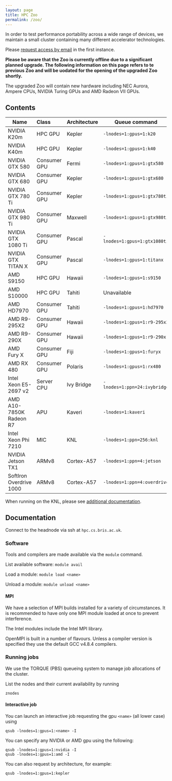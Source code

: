 ```yaml
---
layout: page
title: HPC Zoo
permalink: /zoo/
---
```


In order to test performance portability across a wide range of devices,
we maintain a small cluster containing many different accelerator technologies.

Please [request access by email](mailto:tom.deakin@bristol.ac.uk) in the first instance.

**Please be aware that the Zoo is currently offline due to a significant planned upgrade.
The following information on this page refers to te previous Zoo and will be uodated for
the opening of the upgraded Zoo shortly.**

The upgraded Zoo will contain new hardware including NEC Aurora, Ampere CPUs, NVIDIA Turing GPUs and AMD Radeon VII GPUs.

## Contents

| Name                    | Class         | Architecture | Queue command                |
| ------------------------|:--------------| -------------|------------------------------|
| NVIDIA K20m             | HPC GPU       | Kepler       | `-lnodes=1:gpus=1:k20`       |
| NVIDIA K40m             | HPC GPU       | Kepler       | `-lnodes=1:gpus=1:k40`       |
| NVIDIA GTX 580          | Consumer GPU  | Fermi        | `-lnodes=1:gpus=1:gtx580`    |
| NVIDIA GTX 680          | Consumer GPU  | Kepler       | `-lnodes=1:gpus=1:gtx680`    |
| NVIDIA GTX 780 Ti       | Consumer GPU  | Kepler       | `-lnodes=1:gpus=1:gtx780ti`  |
| NVIDIA GTX 980 Ti       | Consumer GPU  | Maxwell      | `-lnodes=1:gpus=1:gtx980ti`  |
| NVIDIA GTX 1080 Ti      | Consumer GPU  | Pascal       | `-lnodes=1:gpus=1:gtx1080ti` |
| NVIDIA GTX TITAN X      | Consumer GPU  | Pascal       | `-lnodes=1:gpus=1:titanx`    |
| AMD S9150               | HPC GPU       | Hawaii       | `-lnodes=1:gpus=1:s9150`     |
| AMD S10000              | HPC GPU       | Tahiti       | Unavailable                  |
| AMD HD7970              | Consumer GPU  | Tahiti       | `-lnodes=1:gpus=1:hd7970`    |
| AMD R9-295X2            | Consumer GPU  | Hawaii       | `-lnodes=1:gpus=1:r9-295x2`  |
| AMD R9-290X             | Consumer GPU  | Hawaii       | `-lnodes=1:gpus=1:r9-290x`   |
| AMD Fury X              | Consumer GPU  | Fiji         | `-lnodes=1:gpus=1:furyx`     |
| AMD RX 480              | Consumer GPU  | Polaris      | `-lnodes=1:gpus=1:rx480`     |
| Intel Xeon E5-2697 v2   | Server CPU    | Ivy Bridge   | `-lnodes=1:ppn=24:ivybridge` |
| AMD A10-7850K Radeon R7 | APU           | Kaveri       | `-lnodes=1:kaveri`           |
| Intel Xeon Phi 7210     | MIC           | KNL          | `-lnodes=1:ppn=256:knl`      |
| NVIDIA Jetson TX1       | ARMv8         | Cortex-A57   | `-lnodes=1:ppn=4:jetson`     |
| SoftIron Overdrive 1000 | ARMv8         | Cortex-A57   | `-lnodes=1:ppn=4:overdrive`  |

When running on the KNL, please see [additional documentation](/2016/06/06/knl.html).

## Documentation

Connect to the headnode via ssh at `hpc.cs.bris.ac.uk`.

### Software

Tools and compilers are made available via the `module` command.

List available software: `module avail`

Load a module: `module load <name>`

Unload a module: `module unload <name>`

#### MPI
We have a selection of MPI builds installed for a variety of circumstances.
It is recommended to have only one MPI module loaded at once to prevent interference.

The Intel modules include the Intel MPI library.

OpenMPI is built in a number of flavours. Unless a compiler version is specified they use the default
GCC v4.8.4 compilers.

### Running jobs

We use the TORQUE (PBS) queueing system to manage job allocations of the cluster.

List the nodes and their current availability by running

    znodes

#### Interactive job

You can launch an interactive job requesting the gpu `<name>` (all lower case) using

    qsub -lnodes=1:gpus=1:<name> -I

You can specify any NVIDIA or AMD gpu using the following:

    qsub -lnodes=1:gpus=1:nvidia -I
    qsub -lnodes=1:gpus=1:amd -I

You can also request by architecture, for example:

    qsub -lnodes=1:gpus=1:kepler

